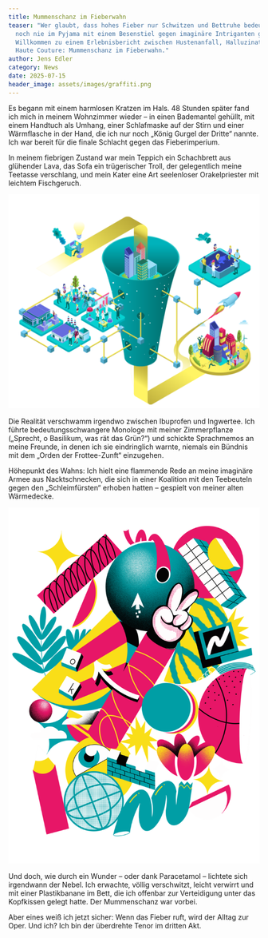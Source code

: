 ```yaml
---
title: Mummenschanz im Fieberwahn
teaser: "Wer glaubt, dass hohes Fieber nur Schwitzen und Bettruhe bedeutet, hat
  noch nie im Pyjama mit einem Besenstiel gegen imaginäre Intriganten gekämpft.
  Willkommen zu einem Erlebnisbericht zwischen Hustenanfall, Halluzination und
  Haute Couture: Mummenschanz im Fieberwahn."
author: Jens Edler
category: News
date: 2025-07-15
header_image: assets/images/graffiti.png
---
```

Es begann mit einem harmlosen Kratzen im Hals. 48 Stunden später fand ich mich in meinem Wohnzimmer wieder – in einen Bademantel gehüllt, mit einem Handtuch als Umhang, einer Schlafmaske auf der Stirn und einer Wärmflasche in der Hand, die ich nur noch „König Gurgel der Dritte“ nannte. Ich war bereit für die finale Schlacht gegen das Fieberimperium.

In meinem fiebrigen Zustand war mein Teppich ein Schachbrett aus glühender Lava, das Sofa ein trügerischer Troll, der gelegentlich meine Teetasse verschlang, und mein Kater eine Art seelenloser Orakelpriester mit leichtem Fischgeruch.

![](assets/images/ki.png)

Die Realität verschwamm irgendwo zwischen Ibuprofen und Ingwertee. Ich führte bedeutungsschwangere Monologe mit meiner Zimmerpflanze („Sprecht, o Basilikum, was rät das Grün?“) und schickte Sprachmemos an meine Freunde, in denen ich sie eindringlich warnte, niemals ein Bündnis mit dem „Orden der Frottee-Zunft“ einzugehen.

Höhepunkt des Wahns: Ich hielt eine flammende Rede an meine imaginäre Armee aus Nacktschnecken, die sich in einer Koalition mit den Teebeuteln gegen den „Schleimfürsten“ erhoben hatten – gespielt von meiner alten Wärmedecke.

![](assets/images/graffiti.png)

Und doch, wie durch ein Wunder – oder dank Paracetamol – lichtete sich irgendwann der Nebel. Ich erwachte, völlig verschwitzt, leicht verwirrt und mit einer Plastikbanane im Bett, die ich offenbar zur Verteidigung unter das Kopfkissen gelegt hatte. Der Mummenschanz war vorbei.

Aber eines weiß ich jetzt sicher: Wenn das Fieber ruft, wird der Alltag zur Oper. Und ich? Ich bin der überdrehte Tenor im dritten Akt.